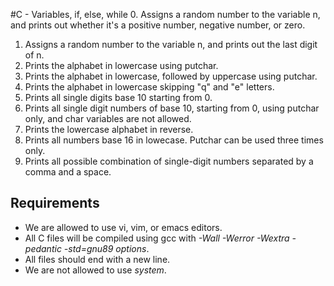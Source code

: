 #C - Variables, if, else, while
0. Assigns a random number to the variable n, and prints out whether it's a positive number, negative number, or zero.
1. Assigns a random number to the variable n, and prints out the last digit of n.
2. Prints the alphabet in lowercase using putchar.
3. Prints the alphabet in lowercase, followed by uppercase using putchar.
4. Prints the alphabet in lowercase skipping "q" and "e" letters.
5. Prints all single digits base 10 starting from 0.
6. Prints all single digit numbers of base 10, starting from 0, using putchar only, and char variables are not allowed.
7. Prints the lowercase alphabet in reverse.
8. Prints all numbers base 16 in lowecase. Putchar can be used three times only.
9. Prints all possible combination of single-digit numbers separated by a comma and a space.

## Requirements
* We are allowed to use vi, vim, or emacs editors.
* All C files will be compiled using gcc with *-Wall -Werror -Wextra -pedantic -std=gnu89 options*.
* All files should end with a new line.
* We are not allowed to use *system*.
